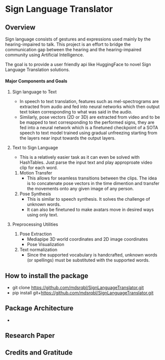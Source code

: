 # Sign Language Translator

## Overview
Sign language consists of gestures and expressions used mainly by the hearing-impaired to talk. This project is an effort to bridge the communication gap between the hearing and the hearing-impaired community using Artificial Intelligence.

The goal is to provide a user friendly api like HuggingFace to novel Sign Language Translation solutions.

#### Major Components and Goals ####
1. Sign language to Text
    - In speech to text translation, features such as mel-spectrograms are extracted from audio and fed into neural networks which then output text token corresponding to what was said in the audio. 
    - Similarly, pose vectors (2D or 3D) are extracted from video and to be be mapped to text corresponding to the performed signs, they are fed into a neural network which is a finetuned checkpoint of a SOTA speech to text model trained using gradual unfreezing starting from the layers near input towards the output layers.

2. Text to Sign Language
    - This is a relatively easier task as it can even be solved with HashTables. Just parse the input text and play approproate video clip for each word.
    
    1. Motion Transfer
        - This allows for seamless transitions between the clips. The idea is to concatenate pose vectors in the time dimention and transfer the movements onto any given image of any person.
    2. Pose Synthesis
        - This is similar to speech synthesis. It solves the challenge of unknown words.
        - It can also be finetuned to make avatars move in desired ways using only text.
        
3. Preprocessing Utilities
    1. Pose Extraction
        - Mediapipe 3D world coordinates and 2D image coordinates
        - Pose Visualization
    2. Text normalization
        - Since the supported vocabulary is handcrafted, unknown words (or spellings) must be substituted with the supported words.

## How to install the package
- git clone https://github.com/mdsrqbl/SignLanguageTranslator.git
- pip install git+https://github.com/mdsrqbl/SignLanguageTranslator.git

## Package Architecture
- 

## Research Paper

## Credits and Gratitude

